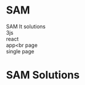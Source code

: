 # SAM
SAM It solutions<br>
3js<br>
react<br>
app<br 
page <br> single page <br>
<h1>SAM Solutions</h1>
